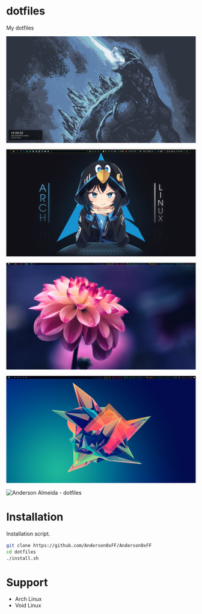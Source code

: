 # dotfiles
My dotfiles


![Anderson Almeida - dotfiles](./desk1.png "Anderson Almeida - dotfiles")

![Anderson Almeida - dotfiles](./desk2.png "Anderson Almeida - dotfiles")

![Anderson Almeida - dotfiles](./desk3.png "Anderson Almeida - dotfiles")

![Anderson Almeida - dotfiles](./desk4.png "Anderson Almeida - dotfiles")

![Anderson Almeida - dotfiles](./desk5.png "Anderson Almeida - dotfiles")

# Installation
Installation script.
```bash
git clone https://github.com/Anderson0xFF/Anderson0xFF
cd dotfiles
./install.sh
```

# Support
+ Arch Linux
+ Void Linux